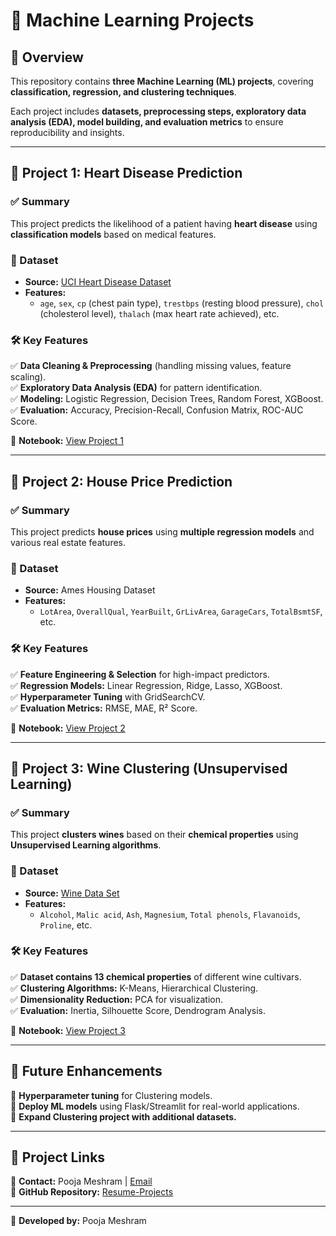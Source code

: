 # 🤖 Machine Learning Projects  

## 📌 Overview  
This repository contains **three Machine Learning (ML) projects**, covering **classification, regression, and clustering techniques**.  

Each project includes **datasets, preprocessing steps, exploratory data analysis (EDA), model building, and evaluation metrics** to ensure reproducibility and insights.

---

## 🚀 Project 1: Heart Disease Prediction  

### **✅ Summary**  
This project predicts the likelihood of a patient having **heart disease** using **classification models** based on medical features.

### **📂 Dataset**  
- **Source:** [UCI Heart Disease Dataset](https://archive.ics.uci.edu/ml/datasets/Heart+Disease)  
- **Features:**  
  - `age`, `sex`, `cp` (chest pain type), `trestbps` (resting blood pressure), `chol` (cholesterol level), `thalach` (max heart rate achieved), etc.

### **🛠️ Key Features**  
✅ **Data Cleaning & Preprocessing** (handling missing values, feature scaling).  
✅ **Exploratory Data Analysis (EDA)** for pattern identification.  
✅ **Modeling:** Logistic Regression, Decision Trees, Random Forest, XGBoost.  
✅ **Evaluation:** Accuracy, Precision-Recall, Confusion Matrix, ROC-AUC Score.  

📂 **Notebook:** [View Project 1](https://github.com/poojameshram98/Resume-Projects/blob/main/Machine_Learning/Project1_ML_Pooja.ipynb)  

---

## 🚀 Project 2: House Price Prediction  

### **✅ Summary**  
This project predicts **house prices** using **multiple regression models** and various real estate features.

### **📂 Dataset**  
- **Source:** Ames Housing Dataset  
- **Features:**  
  - `LotArea`, `OverallQual`, `YearBuilt`, `GrLivArea`, `GarageCars`, `TotalBsmtSF`, etc.

### **🛠️ Key Features**  
✅ **Feature Engineering & Selection** for high-impact predictors.  
✅ **Regression Models:** Linear Regression, Ridge, Lasso, XGBoost.  
✅ **Hyperparameter Tuning** with GridSearchCV.  
✅ **Evaluation Metrics:** RMSE, MAE, R² Score.  

📂 **Notebook:** [View Project 2](https://github.com/poojameshram98/Resume-Projects/blob/main/Machine_Learning/Project2_ML_Pooja.ipynb)  

---

## 🚀 Project 3: Wine Clustering (Unsupervised Learning)  

### **✅ Summary**  
This project **clusters wines** based on their **chemical properties** using **Unsupervised Learning algorithms**.

### **📂 Dataset**  
- **Source:** [Wine Data Set](https://archive.ics.uci.edu/ml/datasets/wine)  
- **Features:**  
  - `Alcohol`, `Malic acid`, `Ash`, `Magnesium`, `Total phenols`, `Flavanoids`, `Proline`, etc.

### **🛠️ Key Features**  
✅ **Dataset contains 13 chemical properties** of different wine cultivars.  
✅ **Clustering Algorithms:** K-Means, Hierarchical Clustering.  
✅ **Dimensionality Reduction:** PCA for visualization.  
✅ **Evaluation:** Inertia, Silhouette Score, Dendrogram Analysis.  

📂 **Notebook:** [View Project 3](https://github.com/poojameshram98/Resume-Projects/blob/main/Machine_Learning/Project3_ML_Pooja.ipynb)  

---

## 📌 Future Enhancements  
🔹 **Hyperparameter tuning** for Clustering models.  
🔹 **Deploy ML models** using Flask/Streamlit for real-world applications.  
🔹 **Expand Clustering project with additional datasets.**  

---

## 🔗 Project Links  
📧 **Contact:** Pooja Meshram | [Email](mailto:Pooja.meshram@cstu.edu)  
📌 **GitHub Repository:** [Resume-Projects](https://github.com/poojameshram98/Resume-Projects)  

---

🚀 **Developed by:** Pooja Meshram  
